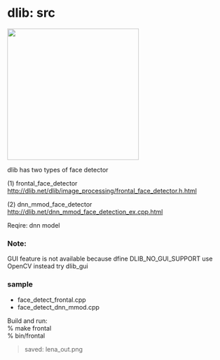 dlib: src
===============

<image src="https://raw.githubusercontent.com/ohwada/MAC_cpp_Samples/master/dlib/screenshots/face_detect.png" width="300" /> <br/>


dlib has two types of face detector

(1) frontal_face_detector 
http://dlib.net/dlib/image_processing/frontal_face_detector.h.html

(2) dnn_mmod_face_detector
http://dlib.net/dnn_mmod_face_detection_ex.cpp.html

Reqire:
dnn model

### Note:
GUI feature is not available
because dfine DLIB_NO_GUI_SUPPORT
use OpenCV instead
try dlib_gui  


### sample 
- face_detect_frontal.cpp
- face_detect_dnn_mmod.cpp

Build and run:  
% make frontal   
% bin/frontal    
> saved: lena_out.png  

